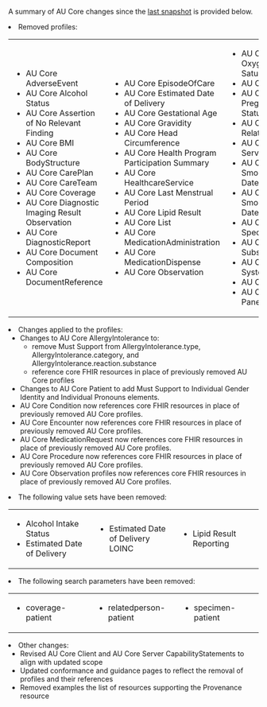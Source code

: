 <div class="note-to-contributors" markdown="1">

A summary of AU Core changes since the [last snapshot](https://hl7.org.au/fhir/core/0.2.2-preview/) is provided below. 

<li>Removed profiles:
<table border="0"> 
    <tr>
        <td width="30%"> 
            <ul>
                <li>AU Core AdverseEvent</li>
                <li>AU Core Alcohol Status</li>
                <li>AU Core Assertion of No Relevant Finding</li>
                <li>AU Core BMI</li>
                <li>AU Core BodyStructure</li>
                <li>AU Core CarePlan</li>
                <li>AU Core CareTeam</li>
                <li>AU Core Coverage</li>
                <li>AU Core Diagnostic Imaging Result Observation</li>
                <li>AU Core DiagnosticReport</li>
                <li>AU Core Document Composition</li>
                <li>AU Core DocumentReference</li>
            </ul>
        </td>
        <td width="30%"> 
            <ul>
                <li>AU Core EpisodeOfCare</li>
                <li>AU Core Estimated Date of Delivery</li>
                <li>AU Core Gestational Age</li>
                <li>AU Core Gravidity</li>
                <li>AU Core Head Circumference</li>
                <li>AU Core Health Program Participation Summary</li>
                <li>AU Core HealthcareService</li>
                <li>AU Core Last Menstrual Period</li>
                <li>AU Core Lipid Result</li>
                <li>AU Core List</li>
                <li>AU Core MedicationAdministration</li>
                <li>AU Core MedicationDispense</li>
                <li>AU Core Observation</li>
            </ul>
        </td>    
        <td width="30%"> 
            <ul>
                <li>AU Core Oxygen Saturation</li> 
                <li>AU Core Parity</li> 
                <li>AU Core Pregnancy Status</li> 
                <li>AU Core RelatedPerson</li> 
                <li>AU Core ServiceRequest</li> 
                <li>AU Core Smoking Cease Date</li> 
                <li>AU Core Smoking Start Date</li> 
                <li>AU Core Specimen</li> 
                <li>AU Core Substance</li> 
                <li>AU Core System Device</li> 
                <li>AU Core Task</li> 
                <li>AU Core Vitals Panel</li>                               
            </ul>
        </td>
    </tr>
</table>
</li>

<li>Changes applied to the profiles: 
    <ul>
        <li>Changes to AU Core AllergyIntolerance to:
            <ul>
                <li>remove Must Support from AllergyIntolerance.type, AllergyIntolerance.category, and AllergyIntolerance.reaction.substance</li>
                <li>reference core FHIR resources in place of previously removed AU Core profiles</li>
            </ul>
        </li>
        <li>Changes to AU Core Patient to add Must Support to Individual Gender Identity and Individual Pronouns elements.</li>
        <li>AU Core Condition now references core FHIR resources in place of previously removed AU Core profiles.</li>
        <li>AU Core Encounter now references core FHIR resources in place of previously removed AU Core profiles.</li>
        <li>AU Core MedicationRequest now references core FHIR resources in place of previously removed AU Core profiles.</li>
        <li>AU Core Procedure now references core FHIR resources in place of previously removed AU Core profiles.</li>
        <li>AU Core Observation profiles now references core FHIR resources in place of previously removed AU Core profiles.</li>
    </ul>    
</li>
<li>The following value sets have been removed:
    <table border="0"> 
        <tr>
        <td width="30%"> 
            <ul>
                <li>Alcohol Intake Status</li>
                <li>Estimated Date of Delivery</li>
            </ul>
        </td>
        <td width="30%"> 
            <ul>
               <li>Estimated Date of Delivery LOINC</li>
            </ul>
        </td>
        <td width="30%"> 
            <ul>
               <li>Lipid Result Reporting</li>
            </ul>
        </td>
        </tr>
    </table>
</li>

<li>The following search parameters have been removed:
    <table border="0"> 
        <tr>
            <td width="30%"> 
                <ul>
                    <li>coverage-patient</li>
                </ul>
            </td>
            <td width="30%"> 
                <ul>
                   <li>relatedperson-patient </li>
                </ul>
            </td>
            <td width="30%"> 
                <ul>
                    <li>specimen-patient</li>
                </ul>
            </td>
        </tr>
    </table>
</li>
<li>Other changes:
    <ul>
        <li>Revised AU Core Client and AU Core Server CapabilityStatements to align with updated scope</li>
        <li>Updated conformance and guidance pages to reflect the removal of profiles and their references</li>
        <li>Removed examples  the list of resources supporting the Provenance resource</li>
    </ul>
</li>
</div>
